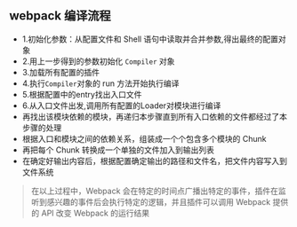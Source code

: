 ## webpack 编译流程
- 1.初始化参数：从配置文件和 Shell 语句中读取并合并参数,得出最终的配置对象
- 2.用上一步得到的参数初始化 `Compiler` 对象
- 3.加载所有配置的插件
- 4.执行`Compiler`对象的 run 方法开始执行编译
- 5.根据配置中的entry找出入口文件
- 6.从入口文件出发,调用所有配置的Loader对模块进行编译
- 再找出该模块依赖的模块，再递归本步骤直到所有入口依赖的文件都经过了本步骤的处理
- 根据入口和模块之间的依赖关系，组装成一个个包含多个模块的 Chunk
- 再把每个 Chunk 转换成一个单独的文件加入到输出列表
- 在确定好输出内容后，根据配置确定输出的路径和文件名，把文件内容写入到文件系统
> 在以上过程中，Webpack 会在特定的时间点广播出特定的事件，插件在监听到感兴趣的事件后会执行特定的逻辑，并且插件可以调用 Webpack 提供的 API 改变 Webpack 的运行结果